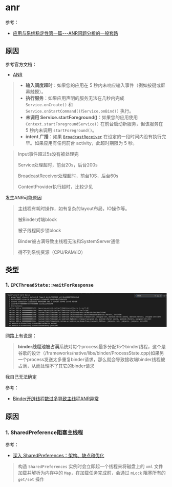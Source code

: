 # anr

参考：

+ [应用与系统稳定性第一篇---ANR问题分析的一般套路](https://www.jianshu.com/p/18f16aba79dd)



## 原因

参考官方文档：

+ [ANR](https://developer.android.com/topic/performance/vitals/anr?hl=zh-cn)



> - **输入调度超时**：如果您的应用在 5 秒内未响应输入事件（例如按键或屏幕触摸）。
> - **执行服务**：如果应用声明的服务无法在几秒内完成 `Service.onCreate()` 和 `Service.onStartCommand()`/`Service.onBind()` 执行。
> - **未调用 Service.startForeground()**：如果您的应用使用 `Context.startForegroundService()` 在前台启动新服务，但该服务在 5 秒内未调用 `startForeground()`。
> - **intent 广播**：如果 [`BroadcastReceiver`](https://developer.android.com/reference/android/content/BroadcastReceiver?hl=zh-cn) 在设定的一段时间内没有执行完毕。如果应用有任何前台 activity，此超时期限为 5 秒。



> Input事件超过5s没有被处理完
>
> Service处理超时，前台20s，后台200s
>
> BroadcastReceiver处理超时，前台10S，后台60s
>
> ContentProvider执行超时，比较少见



发生ANR可能原因

> 主线程有耗时操作，如有复杂的layout布局，IO操作等。
>
> 被Binder对端block
>
> 被子线程同步锁block
>
> Binder被占满导致主线程无法和SystemServer通信
>
> 得不到系统资源（CPU/RAM/IO）





## 类型



### 1. `IPCThreadState::waitForResponse`

![017](https://github.com/winfredzen/Android-Basic/blob/master/%E4%BC%98%E5%8C%96/images/017.png)

网路上有说是：

> **binder线程池被占满**系统对每个process最多分配15个binder线程，这个是谷歌的设计（/frameworks/native/libs/binder/ProcessState.cpp)如果另一个process发送太多重复binder请求，那么就会导致接收端binder线程被占满，从而处理不了其它的binder请求

我自己无法确定

参考：

+ [Binder开辟线程数过多导致主线程ANR异常](https://blog.csdn.net/chuyouyinghe/article/details/125614064)



## 原因



###  1. SharedPreference阻塞主线程

参考：

+ [深入 SharedPreferences：架构、缺点和优化](https://www.dalvik.work/2022/05/16/sharedpreferences/#)



> 构造 `SharedPreferences` 实例时会立即起一个线程来将磁盘上的 `xml` 文件加载并解析为内存中的 `Map`，在加载任务完成前，会通过 `mLock` 阻塞所有的 `get/set` 操作



















